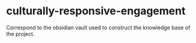 # culturally-responsive-engagement
Correspond to the obsidian vault used to construct the knowledge base of the project. 
